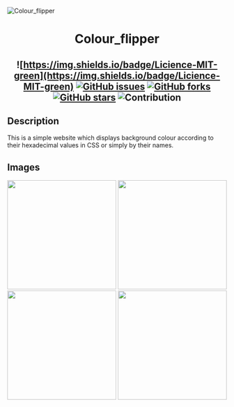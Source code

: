 ![Colour_flipper](https://socialify.git.ci/VipulRaj-123/Colour_flipper/image?description=1&font=Raleway&forks=1&issues=1&language=1&owner=1&pattern=Floating%20Cogs&pulls=1&stargazers=1&theme=Dark)


<h1 align="center"> Colour_flipper <br/></h1> 
<!-- ALL-CONTRIBUTORS-BADGE:START - Do not remove or modify this section -->
<!-- ALL-CONTRIBUTORS-BADGE:END -->
 
<h2 align="center">

![https://img.shields.io/badge/Licience-MIT-green](https://img.shields.io/badge/Licience-MIT-green)
[![GitHub issues](https://img.shields.io/github/issues/VipulRaj-123/Colour_flipper?style=plastic)](https://github.com/VipulRaj-123/Colour_flipper/issues)
[![GitHub forks](https://img.shields.io/github/forks/VipulRaj-123/Colour_flipper)](https://github.com/VipulRaj-123/Colour_flipper/network)
[![GitHub stars](https://img.shields.io/github/stars/VipulRaj-123/Colour_flipper?style=plastic)](https://github.com/VipulRaj-123/Colour_flipper/stargazers)
![Contribution](https://img.shields.io/badge/Contribution-Welcome-brightgreen)

</h2>

## Description
This is a simple website which displays background colour according to their hexadecimal values in CSS or simply by their names.

## Images
<img src="https://user-images.githubusercontent.com/57625616/127172414-73389612-4194-42c2-89ba-8bb232691d51.jpeg
" height="250px">
<img src="https://user-images.githubusercontent.com/57625616/127172632-636390df-40b6-42de-981d-a53119c6ccff.jpeg
" height="250px">
<img src="https://user-images.githubusercontent.com/57625616/127172716-5cfcc771-aa70-4bf4-b629-3aa0a0294d4a.jpeg
" height="250px">
<img src="https://user-images.githubusercontent.com/57625616/127172768-6de861a6-400e-48e2-8f6b-213974f91b63.jpeg
" height="250px">

